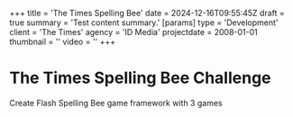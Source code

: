 +++
title = 'The Times Spelling Bee'
date = 2024-12-16T09:55:45Z
draft = true
summary = 'Test content summary.'
[params]
  type = 'Development'
  client = 'The Times'
  agency = 'ID Media'
  projectdate = 2008-01-01
  thumbnail = ''
  video = ''
+++

# The Times Spelling Bee Challenge

Create Flash Spelling Bee game framework with 3 games
